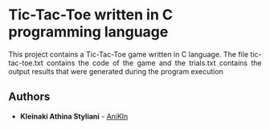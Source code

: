 # Tic-Tac-Toe written in C programming language

<p align="justify">This project contains a Tic-Tac-Toe game written in C language. The file tic-tac-toe.txt contains the code of the game and the trials.txt contains the output results that were generated during the program execution</p>

## Authors

* **Kleinaki Athina Styliani** -  [AniKln](https://github.com/anikln)

